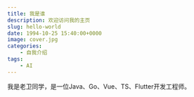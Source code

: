 ```yaml
---
title: 我是谁
description: 欢迎访问我的主页
slug: hello-world
date: 1994-10-25 15:40:00+0000
image: cover.jpg
categories:
    - 自我介绍
tags:
    - AI
---
```


我是老卫同学，是一位Java、Go、Vue、TS、Flutter开发工程师。
